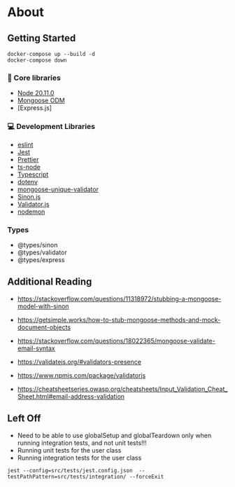# About

## Getting Started

```
docker-compose up --build -d
docker-compose down
```

### 🔧 Core libraries

- [Node 20.11.0](https://nodejs.org/en)
- [Mongoose ODM](https://mongoosejs.com)
- [Express.js]

### 💻 Development Libraries

- [eslint](https://eslint.org/)
- [Jest](https://jestjs.io)
- [Prettier](https://prettier.io/)
- [ts-node](https://www.npmjs.com/package/ts-node)
- [Typescript](https://www.typescriptlang.org/)
- [dotenv](https://www.npmjs.com/package/dotenv)
- [mongoose-unique-validator](https://www.npmjs.com/package/mongoose-unique-validator)
- [Sinon.js](https://www.npmjs.com/package/sinon)
- [Validator.js]()
- [nodemon]()

### Types

- @types/sinon
- @types/validator
- @types/express

## Additional Reading

- https://stackoverflow.com/questions/11318972/stubbing-a-mongoose-model-with-sinon
- https://getsimple.works/how-to-stub-mongoose-methods-and-mock-document-objects

- https://stackoverflow.com/questions/18022365/mongoose-validate-email-syntax
- https://validatejs.org/#validators-presence
- https://www.npmjs.com/package/validatorjs
- https://cheatsheetseries.owasp.org/cheatsheets/Input_Validation_Cheat_Sheet.html#email-address-validation

## Left Off

- Need to be able to use globalSetup and globalTeardown only
  when running integration tests, and not unit tests!!!
- Running unit tests for the user class
- Running integration tests for the user class

```
jest --config=src/tests/jest.config.json  --testPathPattern=src/tests/integration/ --forceExit
```
